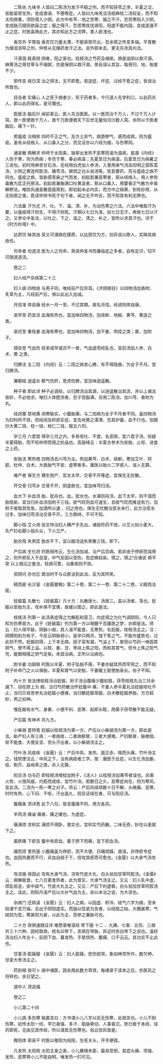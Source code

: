 <!-- { "loadSidebar": true } -->
　　二陈尚 九味寻 人皆曰二陈汤为发汗平稳之剂，而不知茯苓之渗，半夏之涩，皆能留邪生热，变成谵语、不便等症。人皆曰九味羌活汤视麻桂二汤较妥，而不知太阳病重，须防侵入少阴。此方中有芩、地之苦寒，服之不汗，恐苦寒陷入少阴，变成脉沉细但欲寐之症；服之得汗，恐苦寒戕伐肾阳，阳虚不能内固，变成遂漏不止之症。时医喜用此方，其亦知此方之流弊，害人匪浅也。

　　香苏外 平胃临 香苏饮力量太薄，不能驱邪尽出，恐余邪之传变多端。平胃散为燥湿消导之剂，仲景从无燥药发汗之法。且外邪未去，更无先攻其内法。

　　汗源涸 耗真阴 阴者，阳之家也。桂枝汤之芍药及啜粥，俱是滋阴以救汗源。麻黄汤之用甘草与不啜粥，亦是保阴以救汗源。景岳误认其旨，每用归、地，贻害不少。

　　邪传变 病日深 治之得法，无不即愈。若逆症、坏症、过经不愈之症，皆误治所致也。

　　目击者 实痛心 人之死于病者少，死于药者多。今行道人先学利口，以此药杀人，即以此药得名，是可慨也。

　　医医法 脑后针 闻前辈云，医人先当医医。以一医而治千万人，不过千万人计耳。救一医便救千万人，救千万医便救天下后世无量恒河沙数人耳。余所以于医者脑后，痛下一针。

　　若瘟疫 治相侔 四时不正之气，及方土异气，病患秽气，感而成病，则为瘟疫。虽有从经络入、从口鼻入之分，而见证亦以六经为据，与伤寒同。

　　通圣散 两解求 仲师于太阳条，独挈出发热不恶寒而渴为温病，是遵《内经》人伤于寒，则为热病；冬伤于寒，春必病温；先夏至日为病温，后夏至日为病暑之三说也。初时用麻杏甘石汤，在经用白虎加人参汤，入里用承气汤及阳明之茵陈蒿汤，少阴之黄连阿胶汤、猪苓汤，厥阴之白头翁汤等，皆其要药，究与瘟疫之病不同也。瘟疫之病，皆新感乖戾之气而发，初起若兼恶寒者，邪从经络入，用人参败毒散为匡正托邪法。初起若兼胸满口吐黄涎者，邪从口鼻入，用藿香正气散为辛香解秽法。唯防风通圣散面面周到，即初起未必内实，而方中之硝黄，别有妙用，从无陷邪之害。若读仲师书死于句下者，闻之无不咋舌，而不知其有利无弊也。

　　六法备 汗为尤 汗、吐、下、温、清、补，为治伤寒之六法。六法中唯取汗为要，以瘟疫得汗则生，不得汗则死。汗期以七日为准，如七日无汗，再俟七日以汗之。又参论中圣法，以吐之、下之、温之、清之、补之，皆所以求其汗也。详于《时方妙用》中。

　　达原饮 昧其由 吴又可谓病在膜原，以达原饮为方，创异说以欺人，实昧其病由也。

　　司命者 勿逐流 医为人之司命，熟读仲圣书而兼临症之多者，自有定识，切不可随波逐流。

　　卷之二

　　妇人经产杂病第二十三

　　妇人病 四物良 与男子同，唯经前产后异耳。《济阴纲目》以四物汤加香附、炙草为主，凡经前产后，俱以此出入加减。

　　月信准 体自康 经水一月一至，不愆其期，故名月信。经调则体自康。

　　渐早至 药宜凉 血海有热也，宜加味四物汤，加续断、地榆、黄芩、黄连之类。

　　渐迟至 重桂姜 血海有寒也，宜加味四物汤，加干姜、肉桂之类；甚，加附子。

　　错杂至 气血伤 经来或早或迟不一者，气血虚而经乱也，宜前汤加人参、白术、黄 之类。

　　归脾法 主二阳 《内经》云：二阳之病发心脾，有不得隐曲，为女子不月。宜归脾汤。

　　兼郁结 逍遥长 郁气伤肝，思虑伤脾，宜加味逍遥散。

　　种子者 即此详 种子必调经，以归脾汤治其源，以逍遥散治其流，并以上诸法皆妙，不必他求。唯妇人体肥浓者，恐子宫脂满，另用二陈汤，加川芎、香附为丸。

　　经闭塞 禁地黄 闭寒脉实，小腹胀痛，与二阳病为女子不月者不同。虽四物汤为妇科所不禁，而经闭及积瘀实症，宜去地黄之濡滞，恐其护蓄，血不行也。加醋炒大黄二钱、桂一钱、桃仁二钱，服五六剂。

　　孕三月 六君尝 得孕三月之内，多有呕吐、不食，名恶阻，宜六君子汤。俗疑半夏碍胎，而不知仲师惯用之妙品也。高鼓峰云：半夏合参术为安胎、止呕、进食之上药。

　　安胎法 寒热商 四物汤去川芎为主。热加黄芩、白术、续断，寒加艾叶、阿胶、杜仲、白术。大抵胎气不安，虚寒者多。庸医以胎火二字惑人，误人无算。

　　难产者 保生方 横生倒产、浆水太早、交骨不开等症，宜保生无忧散。

　　开交骨 归芎乡 交骨不开，阴虚故也，宜加味芎归汤。

　　血大下 补血汤 胎，犹舟也。血，犹水也。水满则舟浮。血下太早，则干涸而胎阻矣，宜当归补血汤加附子三钱。欲气旺则血可速生，且欲气旺而推送有力，加附子者取其性急，加酒所以速 、归之用也。保生无忧散治浆水未行，此方治浆水过多，加味归芎汤治交骨不开。三方鼎峙，不可不知。

　　脚小指 艾火炀 张文仲治妇人横产手先出，诸般符药不效，以艾火如小麦大，灸产妇右脚小指头尖，下火立产。

　　胎衣阻 失笑匡 胎衣不下，宜以醋汤送失笑散三钱，即下。

　　产后病 生化将 时医相传云，生化汤加减，治产后百病。若非由于停瘀而误用之，则外邪反入于血室，中气反因以受伤，危症蜂起矣。慎之，慎之!合诸说 俱平常 以上相沿之套法，轻病可愈，治重病则不效。

　　资顾问 亦勿忘 商治时不与众医谈到此法，反为其所笑。

　　精而密 长沙室 《金匮要略》第二十卷、第二十一卷、第二十二卷，义精而法密。

　　妊娠篇 丸散七 《妊娠篇》凡十方：丸散居七，汤居三。盖以汤者，荡也。妊娠以安胎为主，攻补俱不宜骤，故缓以图之，即此是法。

　　桂枝汤 列第一 此汤表症得之为解肌和营卫，内症得之为化气调阴阳，今人只知为伤寒首方。此于《妊娠篇》列为第一方以喝醒千百庸医之梦，亦即是法。师云：妇人得平脉，阴脉小弱，其人渴不能食，无寒热，名妊娠，桂枝汤主之。注：阴搏阳别为有子，今反云阴脉弱小，是孕只两月，蚀下焦之气，不能作盛势也，过此则不然。妊娠初得，上下本无病，因子室有凝，气溢上下，故但以芍药一味固其阴气，使不得上溢。以桂、姜、甘、枣扶上焦之阳，而和其胃气，但令上焦之阳气充，能御相侵之阴气足矣。未尝治病，正所以治病也。

　　附半姜 功超轶 时医以半夏、附子坠胎不用，干姜亦疑其热而罕用之，而不知附子补命门之火以保胎，半夏和胃气以安胎，干姜暖土脏使胎易长。俗子不知。

　　内十方 皆法律桂枝汤治妊娠，附子汤治腹痛少腹如扇，茯苓桂枝丸治三月余漏下、动在脐上为 瘕，当归芍药散治怀妊腹中 痛，干姜人参半夏丸治妊娠呕吐不止，当归贝母苦参丸治妊娠小便难，当归散妊娠常服，白术散妊娠养胎，方方超妙，用之如神。

　　惟妊娠有水气、身重、小便不利、恶寒、起即头眩，用葵子茯苓散不能无疑。

　　产后篇 有神术 共九方。

　　小柴胡 首特笔 妊娠以桂枝汤为第一方，产后以小柴胡汤为第一方，即此是法。新产妇人有三病：一者病痉，二者病郁冒，三者大便难。产妇郁冒、脉微弱、呕不能食、大便反坚、但头汗出者，以小柴胡汤主之。

　　竹叶汤 风痉疾 《金匮》云：产后中风、发热、面正赤、喘而头痛，竹叶汤主之。钱院使注云：中风之下，当有病痉者三字。按：庸医于此症，以生化汤加姜、桂、荆芥、益母草之类，杀人无算。

　　阳旦汤 功与匹 即桂枝汤增桂加附子，《活人》以桂枝汤加黄芩者误也。风乘火势，火借风威，灼筋而成痉，宜竹叶汤。若数日之久，恶寒症尚在，则为寒风，宜此汤。二汤为一热一寒之对子。师云：产后风续续数十日不解，头微痛、恶寒、时时有热、心下闷、干呕，汗出虽久，阳旦证续在者，可与阳旦汤。

　　腹痛条 须详悉 此下八句，皆言腹痛不同，用方各异。

　　羊肉汤 痛谧 痛者，痛之缓也，为虚症。

　　痛满烦 求枳实 满烦不得卧，里实也，宜枳实芍药散。二味无奇，妙在以麦粥下之。

　　着脐痛 下瘀吉 腹中有瘀血，着于脐下而痛，宜下瘀血汤。

　　痛而烦 里热窒 小腹痛虽为停瘀，而不大便、日晡烦躁、谵语，非停瘀专症也。血因热裹而不行，非血自结于下，但攻其瘀而可愈也。《金匮》以大承气汤攻热。

　　攻凉施 毋固必 攻有大承气汤，凉有竹皮大丸、白头翁加甘草阿胶汤。《金匮》云：病解能食，七八日更发热者，此为胃实，大承气汤主之。又云：妇人乳中虚，烦乱呕逆，安中益气，竹皮大丸主之。又云：产后下利虚极，白头翁加甘草阿胶汤主之。读此，则知丹溪产后以大补气血为主，余以末治之说，为大谬也。

　　杂病门 还熟读 《金匮》云：妇人之病，以因虚、积冷、结气六字为纲，至末段谓千变万端，总出于阴阳虚实。而独以弦紧为言者，以经阻之始，大概属寒，气结则为弦，寒甚则为紧，以此为主，而参之兼脉可也。

　　二十方 效俱速随证详 难悉录唯温经 带下服 十二 、九痛、七害、五伤、三痼共三十六种。因经致病，统名曰带下，言病在带脉，非近时赤白带下之说也。温经汤治妇人年五十，前阴下血、暮发热、手掌烦热、腹痛、口干云云。其功实不止此也。

　　甘麦汤 脏躁服 《金匮》云：妇人脏躁，悲伤欲哭，象如神灵所作，数欠伸，甘麦大枣汤主之。

　　药到咽 效可卜 闽中诸医，因余用此数方奇效，每缮录于读本之后，亦医风之将转也。余日望之。

　　道中人 须造福

　　卷之二

　　小儿第二十四

　　小儿病 多伤寒 喻嘉言曰：方书谓小儿八岁以前无伤寒，此胡言也。小儿不耐伤寒，初传太阳一经，早已身强、多汗、筋脉牵动、人事昏沉，势已极于本经，误药即死，无由见其传经，所以谓其无伤寒也。俗云惊风皆是。

　　稚阳体 邪易干 时医以稚阳为纯阳，生死关头，开手便错。

　　凡发热 太阳观 太阳主身之表，小儿腠理未密，最易受邪。其症头痛、项强、发热、恶寒等小儿不能自明，唯发热一扪可见。

